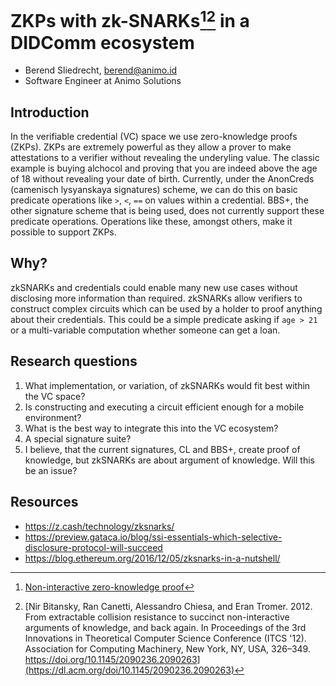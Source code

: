# ZKPs with zk-SNARKs[^1][^2] in a DIDComm ecosystem

- Berend Sliedrecht, [berend@animo.id](mailto:berend@animo.id)
- Software Engineer at Animo Solutions

## Introduction

In the verifiable credential (VC) space we use zero-knowledge proofs (ZKPs). ZKPs are extremely powerful as they allow a prover to make attestations to a verifier without revealing the underyling value. The classic example is buying alchocol and proving that you are indeed above the age of 18 without revealing your date of birth. Currently, under the AnonCreds (camenisch lysyanskaya signatures) scheme, we can do this on basic predicate operations like `>`, `<`, `==` on values within a credential. BBS+, the other signature scheme that is being used, does not currently support these predicate operations. Operations like these, amongst others, make it possible to support ZKPs.

## Why?

zkSNARKs and credentials could enable many new use cases without disclosing more information than required. zkSNARKs allow verifiers to construct complex circuits which can be used by a holder to proof anything about their credentials. This could be a simple predicate asking if `age > 21` or a multi-variable computation whether someone can get a loan.

## Research questions

1. What implementation, or variation, of zkSNARKs would fit best within the VC space?
1. Is constructing and executing a circuit efficient enough for a mobile environment?
1. What is the best way to integrate this into the VC ecosystem?
1. A special signature suite?
1. I believe, that the current signatures, CL and BBS+, create proof of knowledge, but zkSNARKs are about argument of knowledge. Will this be an issue?

## Resources

- https://z.cash/technology/zksnarks/
- https://preview.gataca.io/blog/ssi-essentials-which-selective-disclosure-protocol-will-succeed
- https://blog.ethereum.org/2016/12/05/zksnarks-in-a-nutshell/

[^1]: [Non-interactive zero-knowledge proof](https://www.wikiwand.com/en/Non-interactive_zero-knowledge_proof)
[^2]: [Nir Bitansky, Ran Canetti, Alessandro Chiesa, and Eran Tromer. 2012. From extractable collision resistance to succinct non-interactive arguments of knowledge, and back again. In Proceedings of the 3rd Innovations in Theoretical Computer Science Conference (ITCS '12). Association for Computing Machinery, New York, NY, USA, 326–349. https://doi.org/10.1145/2090236.2090263](https://dl.acm.org/doi/10.1145/2090236.2090263)
